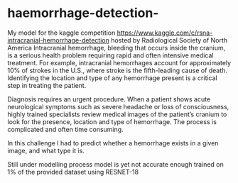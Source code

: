 # haemorrhage-detection-
My model for the kaggle competition https://www.kaggle.com/c/rsna-intracranial-hemorrhage-detection hosted by Radiological Society of North America
Intracranial hemorrhage, bleeding that occurs inside the cranium, is a serious health problem requiring rapid and often intensive medical treatment. For example, intracranial hemorrhages account for approximately 10% of strokes in the U.S., where stroke is the fifth-leading cause of death. Identifying the location and type of any hemorrhage present is a critical step in treating the patient.

Diagnosis requires an urgent procedure. When a patient shows acute neurological symptoms such as severe headache or loss of consciousness, highly trained specialists review medical images of the patient’s cranium to look for the presence, location and type of hemorrhage. The process is complicated and often time consuming.


In this challenge I had to predict whether a hemorrhage exists in a given image, and what type it is.

Still under modelling process model is yet not accurate enough trained on 1% of the provided dataset using  RESNET-18
